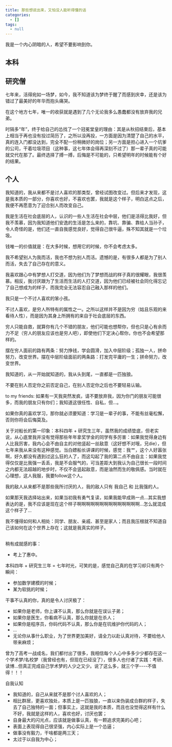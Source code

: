 ```yaml
---
title: 那些想说出来，又怕没人能听得懂的话
categories:
  - []
tags:
  - null
---
```

我是一个内心阴暗的人，希望不要影响到你。
<!--more-->
## 本科

## 研究僧
七年来，活得宛如一场梦，如今，我不知道该为梦终于醒了而感到庆幸，还是该为错过了最美好的年华而抱头痛哭。

在这个地方七年，唯一的收获就是遇到了几个无论我多么愚蠢都没有放弃我的兄弟。

时隔多“年”，终于给自己的怂找了一个冠冕堂皇的理由：其是从秋招结束后，基本上相当于再也没有投过简历了，之所以没再投，一方面是因为清楚了自己的水平，真的连入门都没达到，完全不配一份稍微好的岗位；另一方面是担心进入一个坑爹的公司，干着垃圾项目（这种事，这七年体会得再深刻不过了）那一辈子真的可能就交代在那了。最终选择了搏一搏，后悔是不可能的，只希望明年的时候能有个好的结果。

## 个人

我知道的，我从来都不是讨人喜欢的那类型，曾经试图改变过。但后来才发现，这是我本质的一部分，你喜欢也好，不喜欢也罢，我就是这个样子，明白这点之后，我便不再愿意为了迎合别人而改变自己。

我是生活在社会底层的人，认识的一些人生活在社会中层，他们是活得比我好，但我不羡慕，因为我知道他们安逸的生活是怎么来的，靠坑、靠骗、靠给人当孙子，令人奇怪的是，他们还一直自我感觉良好，觉得自己很牛逼，殊不知其就是一个垃圾。



钱唯一的价值就是：在大多时候，想用它的时候，你不会考虑太多。

我不希望别人为我而活，我也不想为别人而活。遗憾的是，有很多人都是为了别人而活，失去了自己存在的意义。

我喜欢跟心中有梦想人打交道，因为他们为了梦想而战的样子真的很耀眼，我很羡慕。相反，我讨厌跟为了生活而生活的人打交道，因为他们已经被社会同化得忘记了自己想成为的样子，而我完全无法容忍自己融入那样的他们。

我只是一个不讨人喜欢的笨小孩。

不讨人喜欢，是穷人所特有的属性之一。之所以这样并不是因为穷（姑且乐观的来看待人性），而是因为其身上所拥有的来自于社会底层的东西。

穷人只能自救，就算你有几个不错的朋友，他们可能也想帮你，但也只是心有余而力不足（穷人的朋友应该也是穷人吧），即使他们下定决心帮你，你也不会希望那样的。

摆在穷人面前的路有两条：努力挣钱，学会圆滑，加入中层阶级；孤独一人，拼命努力，改变世界。摆在中层阶级面前的两条路：打发完平庸的一生；拼命努力，改变世界。

我知道的，从一开始就知道的，我从头到尾，一直都是一匹独狼。

不要在别人否定你之前否定自己，在别人否定你之后也不要轻易认输。

to my friends: 如果有一天我突然发疯，请不要放弃我，因为你门的朋友可能很多，而我的朋友只有你们；我知道这很任性、自私，但...。

如果你真的喜欢学习，那你就必须要知道：学习是一辈子的事，不能有丝毫松懈，否则你将会后悔莫及。

关于对船长的第一印象：本科四年 + 研究生三年，虽然我的成绩垫底，但老实说，从心底里我并没有觉得那些年年拿奖学金的同学有多厉害：如果我觉得身边有人比我厉害，我内心会不由自主的对他竖起一丝敌意（这好想不对哦，兄die），但七年来我从来没有这种感觉。当白嫖船长讲课的时候，感觉：我艹，这个人好嚣张啊，好久都没有遇到过这么狂的人了，而这勾起了我的第二点不由自主：如果我觉得仅仅是比我强一丢丢，我是不会服气的，可当差距大到我认为自己很长一段时间之内都无法超越的地步时，不仅不会竖起敌意，而是油然而生的敬佩感。当时就在心理想，这人我服，我要follow这个人。

我的敌人从来都不是那些我所讨厌的人，我的敌人只有 我自己 和 比我强的人。

如果那天我选择站出来，如果当初我有勇气复读，如果我能早成熟一点...其实我想表达的是，我不应该是现在这个样子啊啊啊啊啊啊啊啊啊啊啊啊啊啊...怎么就混成这个样子了...

我不懂得如何和人相处：同学、朋友、亲戚、甚至是家人；而且我压根就不知道自己该如何在这个世界上存在；这就是我真实的样子。

## 
稍有成就感的事：
- 考上了惠中。

本科四年 + 研究生三年 = 七年时光，可笑的是，感觉自己真的在学习却只有两个瞬间：
- 参加数学建模的时候；
- 某为软挑的时候；

干事不认真的你，真的是令人讨厌极了：
- 如果你是老师，你上课不认真，那么你就是在误认子弟；
- 如果你是医生，你看病不认真，那么你就是在杀人；
- 如果你是程序员，你码代码不认真，那么你是在坑维护你代码的人；
- ...
- 无论你从事什么职业，为了世界更加美好，请全力以赴认真对待，不要给他人带来麻烦；

曾为了高考一战成名，我们都付出了很多，我相信每个人心中多多少少都存在这一个学术梦/名校梦（我曾经也有，但现在已经没了），很多人也付诸了实践：考研、读博...但真正完成自己学术梦的人少之又少。说了这么多，就三个字----不值得！！！

自我认知
- 我知道的，自己从来就不是那个讨人喜欢的人；
- 相比群居，更喜欢独处，本质上是一匹独狼，一直以来伪装成合群的样子，失去了自己独特的一面；但事实上，这就是我的本质，而且也没觉得这样有什么不好，我就是这样的人，喜欢也好，讨厌也罢；
- 自身最大的闪光点，应该就是做事认真，有一颗追求完美的心吧；
- 表面上表现得自己很坚强，内心实际上是一个怂逼；
- 做事没有毅力，干啥都是两三天；
- 太过于以自我为中心；

